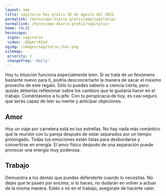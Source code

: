 ```yaml
---
layout: amp
title: sagitario hoy gratis 16 de agosto del 2025 
permalink: /horoscopo-diario-gratis/amp/sagitario/
normallink: /horoscopo-diario-gratis/sagitario/
home: FALSE
horoscopo:
 signo: sagitario
 video: -DQpmrrAIeU
ogimg: /images/sagitario_char.png
sitemap:
 priority: 1
 changefreq: 'daily'
---
```



Hoy tu intuición funciona especialmente bien. Si se trata de un fenómeno bastante nuevo para ti, podría desconcertarte la manera de sacar el máximo provecho de este regalo. Sólo tú puedes saberlo a ciencia cierta, pero quizás deberías reflexionar sobre los cambios que te gustaría hacer en el trabajo. Coméntaselos a tu jefe. Con tu perspicacia de hoy, es casi seguro que serás capaz de leer su mente y anticipar objeciones.

## Amor

Hoy un viaje por carretera está en tus estrellas. No hay nada más romántico que la reunión con tu pareja después de estar separados por un tiempo prolongado. Todas tus emociones están listas para desbordarse y convertirse en energía. El amor físico después de una separación puede provocar una energía muy poderosa.

## Trabajo

Demuestra a los demás que puedes defenderte cuando lo necesitas. No dejes que te pasen por encima; si lo haces, no dudarán en volver a actuar de la misma manera. Estés o no en el trabajo, asegúrate de hacerte valer.